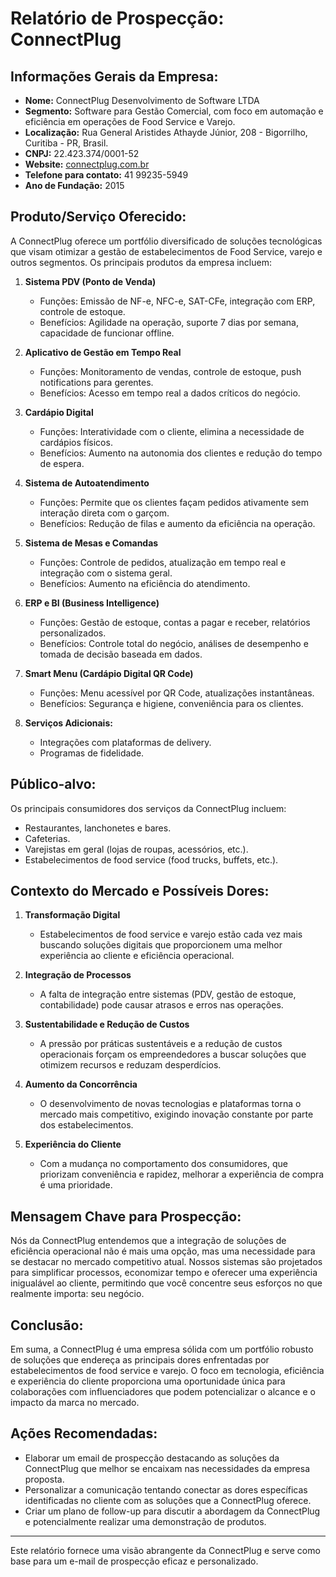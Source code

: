 # Relatório de Prospecção: ConnectPlug

## Informações Gerais da Empresa:
- **Nome:** ConnectPlug Desenvolvimento de Software LTDA
- **Segmento:** Software para Gestão Comercial, com foco em automação e eficiência em operações de Food Service e Varejo.
- **Localização:** Rua General Aristides Athayde Júnior, 208 - Bigorrilho, Curitiba - PR, Brasil.
- **CNPJ:** 22.423.374/0001-52
- **Website:** [connectplug.com.br](http://www.connectplug.com.br)
- **Telefone para contato:** 41 99235-5949
- **Ano de Fundação:** 2015

## Produto/Serviço Oferecido:
A ConnectPlug oferece um portfólio diversificado de soluções tecnológicas que visam otimizar a gestão de estabelecimentos de Food Service, varejo e outros segmentos. Os principais produtos da empresa incluem:

1. **Sistema PDV (Ponto de Venda)**
   - Funções: Emissão de NF-e, NFC-e, SAT-CFe, integração com ERP, controle de estoque.
   - Benefícios: Agilidade na operação, suporte 7 dias por semana, capacidade de funcionar offline.

2. **Aplicativo de Gestão em Tempo Real**
   - Funções: Monitoramento de vendas, controle de estoque, push notifications para gerentes.
   - Benefícios: Acesso em tempo real a dados críticos do negócio.

3. **Cardápio Digital**
   - Funções: Interatividade com o cliente, elimina a necessidade de cardápios físicos.
   - Benefícios: Aumento na autonomia dos clientes e redução do tempo de espera.

4. **Sistema de Autoatendimento**
   - Funções: Permite que os clientes façam pedidos ativamente sem interação direta com o garçom.
   - Benefícios: Redução de filas e aumento da eficiência na operação.

5. **Sistema de Mesas e Comandas**
   - Funções: Controle de pedidos, atualização em tempo real e integração com o sistema geral.
   - Benefícios: Aumento na eficiência do atendimento.

6. **ERP e BI (Business Intelligence)**
   - Funções: Gestão de estoque, contas a pagar e receber, relatórios personalizados.
   - Benefícios: Controle total do negócio, análises de desempenho e tomada de decisão baseada em dados.

7. **Smart Menu (Cardápio Digital QR Code)**
   - Funções: Menu acessível por QR Code, atualizações instantâneas.
   - Benefícios: Segurança e higiene, conveniência para os clientes.

8. **Serviços Adicionais:**
   - Integrações com plataformas de delivery.
   - Programas de fidelidade.

## Público-alvo:
Os principais consumidores dos serviços da ConnectPlug incluem:
- Restaurantes, lanchonetes e bares.
- Cafeterias.
- Varejistas em geral (lojas de roupas, acessórios, etc.).
- Estabelecimentos de food service (food trucks, buffets, etc.).

## Contexto do Mercado e Possíveis Dores:
1. **Transformação Digital**
   - Estabelecimentos de food service e varejo estão cada vez mais buscando soluções digitais que proporcionem uma melhor experiência ao cliente e eficiência operacional.

2. **Integração de Processos**
   - A falta de integração entre sistemas (PDV, gestão de estoque, contabilidade) pode causar atrasos e erros nas operações.

3. **Sustentabilidade e Redução de Custos**
   - A pressão por práticas sustentáveis e a redução de custos operacionais forçam os empreendedores a buscar soluções que otimizem recursos e reduzam desperdícios.

4. **Aumento da Concorrência**
   - O desenvolvimento de novas tecnologias e plataformas torna o mercado mais competitivo, exigindo inovação constante por parte dos estabelecimentos.

5. **Experiência do Cliente**
   - Com a mudança no comportamento dos consumidores, que priorizam conveniência e rapidez, melhorar a experiência de compra é uma prioridade.

## Mensagem Chave para Prospecção:
Nós da ConnectPlug entendemos que a integração de soluções de eficiência operacional não é mais uma opção, mas uma necessidade para se destacar no mercado competitivo atual. Nossos sistemas são projetados para simplificar processos, economizar tempo e oferecer uma experiência inigualável ao cliente, permitindo que você concentre seus esforços no que realmente importa: seu negócio.

## Conclusão:
Em suma, a ConnectPlug é uma empresa sólida com um portfólio robusto de soluções que endereça as principais dores enfrentadas por estabelecimentos de food service e varejo. O foco em tecnologia, eficiência e experiência do cliente proporciona uma oportunidade única para colaborações com influenciadores que podem potencializar o alcance e o impacto da marca no mercado.

## Ações Recomendadas:
- Elaborar um email de prospecção destacando as soluções da ConnectPlug que melhor se encaixam nas necessidades da empresa proposta.
- Personalizar a comunicação tentando conectar as dores específicas identificadas no cliente com as soluções que a ConnectPlug oferece.
- Criar um plano de follow-up para discutir a abordagem da ConnectPlug e potencialmente realizar uma demonstração de produtos.

---

Este relatório fornece uma visão abrangente da ConnectPlug e serve como base para um e-mail de prospecção eficaz e personalizado.